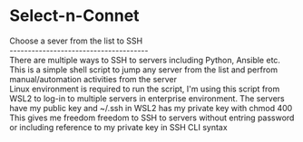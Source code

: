 # Select-n-Connet
Choose a sever from the list to SSH<br>
--------------------------------------<br>
There are multiple ways to SSH to servers including Python, Ansible etc.<br> 
This is a simple shell script to jump any server from the list and perfrom manual/automation activities from the server<br>
Linux environment is required to run the script, I'm using this script from WSL2 to log-in to multiple servers in enterprise environment. The servers have my public key and ~/.ssh in WSL2 has my private key with chmod 400<br>
This gives me freedom freedom to SSH to servers without entring password or including reference to my private key in SSH CLI syntax
